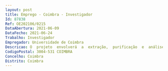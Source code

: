 ```yaml
--- 
layout: post
title: Emprego - Coimbra - Investigador
Id: 87838
Ref: OE202106/0215
DataAbertura: 2021-06-09
DataFecho: 2021-06-24
Trabalho: Investigador
Empregador: Universidade de Coimbra
Descricao: O  projeto  envolverá  a  extração,  purificação  e  análise  de  metabolitos em tecido de peixe  metabolómica em RMN e análise de enriquecimentos de isótopos estáveis em deutério e ou carbono 13 de glicose, de glicogênio e lípidos por RMN. Análise e inter pretação de metabolómica em RMN e respetivos fluxos metabólicos obtidos a partir de isótopos estáveis. Tratamento estatístico (univariado e multivariado  e.g. STATISTICA, PRIMER ou SPSS) e respetiva integração metabolómica (e.g. PRIMER, plataformas como MetaboAnalyst).
CodigoPostal: 3004-531 COIMBRA
Concelho: Coimbra
Distrito: Coimbra
--- 
```

